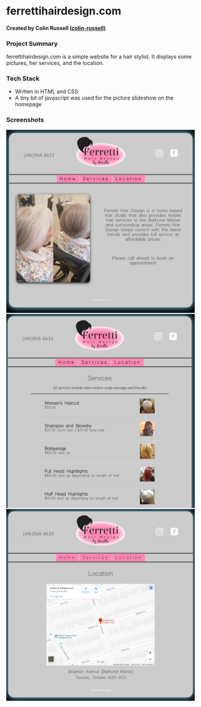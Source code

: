 # ferrettihairdesign.com

#### Created by Colin Russell ([colin-russell](https://github.com/colin-russell))

### Project Summary
ferrettihairdesign.com is a simple website for a hair stylist. It displays some pictures, her services, and the location.

### Tech Stack
* Written in HTML and CSS
* A tiny bit of javascript was used for the picture slideshow on the homepage

### Screenshots
![home](https://github.com/colin-russell/Ferretti-Hair-Design/blob/master/screenshots/screenshot1.png)
![services](https://github.com/colin-russell/Ferretti-Hair-Design/blob/master/screenshots/screenshot2.png)
![location](https://github.com/colin-russell/Ferretti-Hair-Design/blob/master/screenshots/screenshot3.png)
